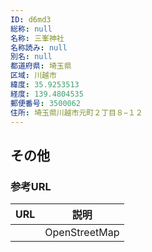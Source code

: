 ```yaml
---
ID: d6md3
総称: null
名称: 三峯神社
名称読み: null
別名: null
都道府県: 埼玉県
区域: 川越市
緯度: 35.9253513
経度: 139.4804535
郵便番号: 3500062
住所: 埼玉県川越市元町２丁目８−１２
---
```


## その他

### 参考URL

| URL | 説明          |
| --- | ------------- |
|     | OpenStreetMap |
